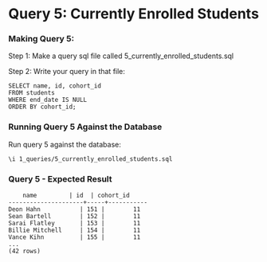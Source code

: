 # Query 5: Currently Enrolled Students

### Making Query 5:
Step 1: Make a query sql file called 5_currently_enrolled_students.sql

Step 2: Write your query in that file:

    SELECT name, id, cohort_id
    FROM students
    WHERE end_date IS NULL
    ORDER BY cohort_id;

### Running Query 5 Against the Database
Run query 5 against the database:

    \i 1_queries/5_currently_enrolled_students.sql

### Query 5 - Expected Result

        name         | id  | cohort_id 
    ---------------------+-----+-----------
    Deon Hahn           | 151 |        11
    Sean Bartell        | 152 |        11
    Sarai Flatley       | 153 |        11
    Billie Mitchell     | 154 |        11
    Vance Kihn          | 155 |        11
    ...
    (42 rows)